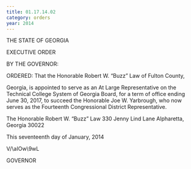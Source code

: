 ```yaml
---
title: 01.17.14.02
category: orders
year: 2014
---
```

 

THE STATE OF GEORGIA

EXECUTIVE ORDER

BY THE GOVERNOR:

ORDERED: That the Honorable Robert W. “Buzz” Law of Fulton County,

Georgia, is appointed to serve as an At Large Representative on the
Technical College System of Georgia Board, for a term of office
ending June 30, 2017, to succeed the Honorable Joe W. Yarbrough,
who now serves as the Fourteenth Congressional District
Representative.

The Honorable Robert W. “Buzz” Law
330 Jenny Lind Lane
Alpharetta, Georgia 30022

This seventeenth day of January, 2014

V/\aIOw\9wL

GOVERNOR

